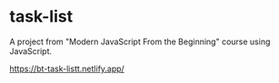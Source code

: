 # task-list
A project from "Modern JavaScript From the Beginning" course using JavaScript.

https://bt-task-listt.netlify.app/
